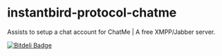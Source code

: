 instantbird-protocol-chatme
===========================

Assists to setup a chat account for ChatMe | A free XMPP/Jabber server.


[![Bitdeli Badge](https://d2weczhvl823v0.cloudfront.net/alexsalas/instantbird-protocol-chatme/trend.png)](https://bitdeli.com/free "Bitdeli Badge")

